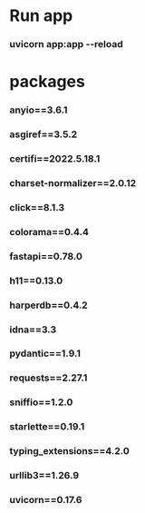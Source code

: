# Run app
### uvicorn app:app --reload

# packages
### anyio==3.6.1
### asgiref==3.5.2
### certifi==2022.5.18.1
### charset-normalizer==2.0.12
### click==8.1.3
### colorama==0.4.4
### fastapi==0.78.0
### h11==0.13.0
### harperdb==0.4.2
### idna==3.3
### pydantic==1.9.1
### requests==2.27.1
### sniffio==1.2.0
### starlette==0.19.1
### typing_extensions==4.2.0
### urllib3==1.26.9
### uvicorn==0.17.6
